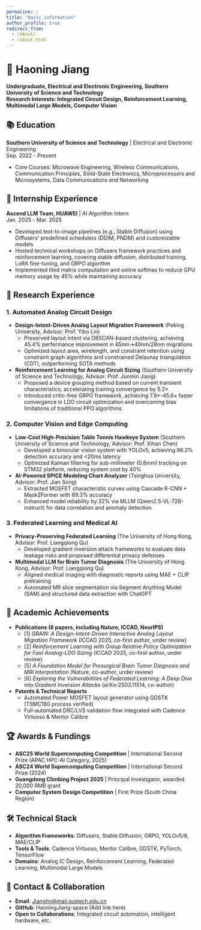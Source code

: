 ```yaml
---
permalink: /
title: "Basic information"
author_profile: true
redirect_from: 
  - /about/
  - /about.html
---
```


# 👋 Haoning Jiang  
**Undergraduate, Electrical and Electronic Engineering, Southern University of Science and Technology**  
**Research Interests: Integrated Circuit Design, Reinforcement Learning, Multimodal Large Models, Computer Vision**  


## 📚 Education  
**Southern University of Science and Technology** | Electrical and Electronic Engineering  
Sep. 2022 - Present  
- Core Courses: Microwave Engineering, Wireless Communications, Communication Principles, Solid-State Electronics, Microprocessors and Microsystems, Data Communications and Networking  


## 💼 Internship Experience  
**Ascend LLM Team, HUAWEI** | AI Algorithm Intern  
Jan. 2025 - Mar. 2025  
- Developed text-to-image pipelines (e.g., Stable Diffusion) using Diffusers' predefined schedulers (DDIM, PNDM) and customizable models  
- Hosted technical workshops on Diffusers framework practices and reinforcement learning, covering stable diffusion, distributed training, LoRA fine-tuning, and GRPO algorithm  
- Implemented tiled matrix computation and online softmax to reduce GPU memory usage by 45% while maintaining accuracy  


## 🔬 Research Experience  
### 1. Automated Analog Circuit Design  
- **Design-Intent-Driven Analog Layout Migration Framework** (Peking University, Advisor: Prof. Yibo Lin)  
  - Preserved layout intent via DBSCAN-based clustering, achieving 45.4% performance improvement in 65nm→40nm/28nm migrations  
  - Optimized layout area, wirelength, and constraint retention using constraint graph algorithms and constrained Delaunay triangulation (CDT), outperforming SOTA methods  
- **Reinforcement Learning for Analog Circuit Sizing** (Southern University of Science and Technology, Advisor: Prof. Junmin Jiang)  
  - Proposed a device grouping method based on current transient characteristics, accelerating training convergence by 5.2×  
  - Introduced critic-free GRPO framework, achieving 7.9×-45.6× faster convergence in LDO circuit optimization and overcoming bias limitations of traditional PPO algorithms  

### 2. Computer Vision and Edge Computing  
- **Low-Cost High-Precision Table Tennis Hawkeye System** (Southern University of Science and Technology, Advisor: Prof. Xihan Chen)  
  - Developed a binocular vision system with YOLOv5, achieving 96.2% detection accuracy and <20ms latency  
  - Optimized Kalman filtering for sub-millimeter (0.8mm) tracking on STM32 platform, reducing system cost by 40%  
- **AI-Powered SPICE Modeling Chart Analyzer** (Tsinghua University, Advisor: Prof. Jian Song)  
  - Extracted MOSFET characteristic curves using Cascade R-CNN + Mask2Former with 89.3% accuracy  
  - Enhanced model reliability by 22% via MLLM (Qwen2.5-VL-72B-instruct) for data correlation and anomaly detection  

### 3. Federated Learning and Medical AI  
- **Privacy-Preserving Federated Learning** (The University of Hong Kong, Advisor: Prof. Liangqiong Qu)  
  - Developed gradient inversion attack frameworks to evaluate data leakage risks and proposed differential privacy defenses  
- **Multimodal LLM for Brain Tumor Diagnosis** (The University of Hong Kong, Advisor: Prof. Liangqiong Qu)  
  - Aligned medical imaging with diagnostic reports using MAE + CLIP pretraining  
  - Automated MR slice segmentation via Segment Anything Model (SAM) and structured data extraction with ChatGPT  


## 📝 Academic Achievements  
- **Publications (8 papers, including Nature, ICCAD, NeurIPS)**  
  - [1] *GRAIN: A Design-Intent-Driven Interactive Analog Layout Migration Framework* (ICCAD 2025, co-first author, under review)  
  - [2] *Reinforcement Learning with Group Relative Policy Optimization for Fast Analog-LDO Sizing* (ICCAD 2025, co-first author, under review)  
  - [5] *A Foundation Model for Presurgical Brain Tumor Diagnosis and MRI Interpretation* (Nature, co-author, under review)  
  - [6] *Exploring the Vulnerabilities of Federated Learning: A Deep Dive into Gradient Inversion Attacks* (arXiv:2503.11514, co-author)  
- **Patents & Technical Reports**  
  - Automated Power MOSFET layout generator using GDSTK (TSMC180 process verified)  
  - Full-automated DRC/LVS validation flow integrated with Cadence Virtuoso & Mentor Calibre  


## 🏆 Awards & Fundings  
- **ASC25 World Supercomputing Competition** | International Second Prize (APAC HPC-AI Category, 2025)  
- **ASC24 World Supercomputing Competition** | International Second Prize (2024)  
- **Guangdong Climbing Project 2025** | Principal Investigator, awarded 20,000 RMB grant  
- **Computer System Design Competition** | First Prize (South China Region)  


## 🛠️ Technical Stack  
- **Algorithm Frameworks**: Diffusers, Stable Diffusion, GRPO, YOLOv5/8, MAE/CLIP  
- **Tools & Tools**: Cadence Virtuoso, Mentor Calibre, GDSTK, PyTorch, TensorFlow  
- **Domains**: Analog IC Design, Reinforcement Learning, Federated Learning, Multimodal Large Models  


## 📩 Contact & Collaboration  
- **Email**: Jianghn@mail.sustech.edu.cn  
- **GitHub**: HaoningJiang-space (Add link here)  
- **Open to Collaborations**: Integrated circuit automation, intelligent hardware, etc.  

